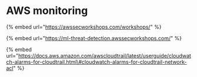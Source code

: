 # AWS monitoring

{% embed url="https://awssecworkshops.com/workshops/" %}



{% embed url="https://ml-threat-detection.awssecworkshops.com/" %}



{% embed url="https://docs.aws.amazon.com/awscloudtrail/latest/userguide/cloudwatch-alarms-for-cloudtrail.html\#cloudwatch-alarms-for-cloudtrail-network-acl" %}



